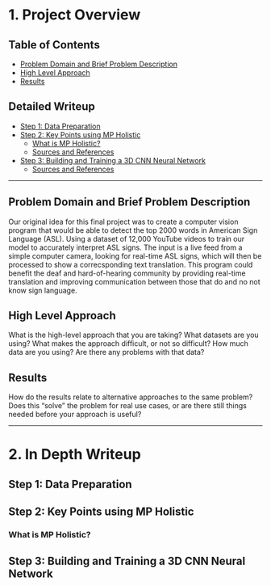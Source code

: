 
# 1. Project Overview

## Table of Contents
- [Problem Domain and Brief Problem Description](#problem-domain-and-brief-problem-description)
- [High Level Approach](#high-level-approach)
- [Results](#results)

## Detailed Writeup
- [Step 1: Data Preparation](#step-1-data-preparation)
- [Step 2: Key Points using MP Holistic](#step-2-key-points-using-mp-holistic)
    - [What is MP Holistic?](#what-is-mp-holistic)
    - [Sources and References](#sources-and-references)
- [Step 3: Building and Training a 3D CNN Neural Network](#building-and-training-a-3d-cnn-neural-network)
    - [Sources and References](#sources-and-references)
---

## Problem Domain and Brief Problem Description
Our original idea for this final project was to create a computer vision program that would be able to detect the top 2000 words in American Sign Language (ASL). Using a dataset of 12,000 YouTube videos to train our model to accurately interpret ASL signs. The input is a live feed from a simple computer camera, looking for real-time ASL signs, which will then be processed to show a correcsponding text translation. This program could benefit the deaf and hard-of-hearing community by providing real-time translation and improving communication between those that do and no not know sign language.

## High Level Approach

What is the high-level approach that you are taking? What datasets are you using? What makes the approach difficult, or not so difficult? How much data are you using? Are there any problems with that data?

## Results

How do the results relate to alternative approaches to the same problem? Does this “solve” the problem for real use cases, or are there still things needed before your approach is useful?

---

# 2. In Depth Writeup

## Step 1: Data Preparation

## Step 2: Key Points using MP Holistic

### What is MP Holistic?

## Step 3: Building and Training a 3D CNN Neural Network
